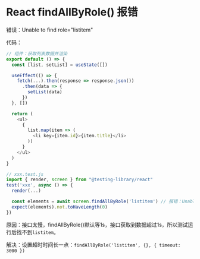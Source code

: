 # React findAllByRole() 报错
错误：Unable to find role="listitem"

代码：
```javascript
// 组件：获取列表数据并渲染
export default () => {
  const [list, setList] = useState([])

  useEffect(() => {
    fetch(...).then(response => response.json())
      .then(data => {
        setList(data)
      })
  }, [])

  return (
    <ul>
      {
        list.map(item => (
          <li key={item.id}>{item.title}</li>
        ))
      }
    </ul>
  )
}

// xxx.test.js
import { render, screen } from "@testing-library/react"
test('xxx', async () => {
  render(...)

  const elements = await screen.findAllByRole('listitem') // 报错：Unable to find role="listitem"
  expect(elements).not.toHaveLength(0)
})
```

原因：接口太慢，findAllByRole()默认等1s，接口获取到数据超过1s，所以测试运行后找不到`listitem`。

解决：设置超时时间长一点：`findAllByRole('listitem', {}, { timeout: 3000 })`